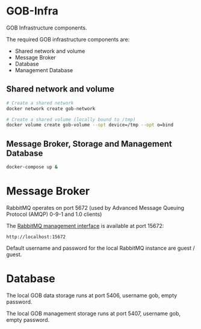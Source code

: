 # GOB-Infra

GOB Infrastructure components.

The required GOB infrastructure components are:
- Shared network and volume
- Message Broker
- Database
- Management Database

## Shared network and volume

```bash
# Create a shared network
docker network create gob-network

# Create a shared volume (locally bound to /tmp)
docker volume create gob-volume --opt device=/tmp --opt o=bind
```

## Message Broker, Storage and Management Database

```bash
docker-compose up &
```

# Message Broker

RabbitMQ operates on port 5672 (used by Advanced Message Queuing Protocol (AMQP) 0-9-1 and 1.0 clients)

The [RabbitMQ management interface](https://www.rabbitmq.com/management.html) is available at port 15672:

    http://localhost:15672

Default username and password for the local RabbitMQ instance are guest / guest.

# Database

The local GOB data storage runs at port 5406, username gob, empty password.

The local GOB management storage runs at port 5407, username gob, empty password.
